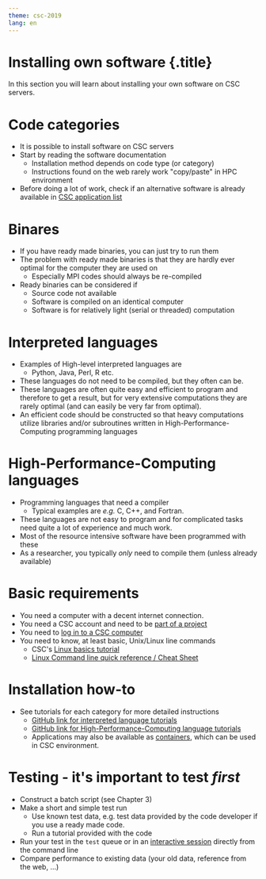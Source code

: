 ```yaml
---
theme: csc-2019
lang: en
---
```


# Installing own software {.title}

In this section you will learn about installing your own software on CSC servers.

# Code categories
- It is possible to install software on CSC servers
- Start by reading the software documentation
  - Installation method depends on code type (or category)
  - Instructions found on the web rarely work "copy/paste" in HPC environment
- Before doing a lot of work, check if an alternative software is already available in [CSC application list](https://docs.csc.fi/apps/)

# Binares
- If you have ready made binaries, you can just try to run them
- The problem with ready made binaries is that they are hardly ever optimal for the computer they are used on
  - Especially MPI codes should always be re-compiled
- Ready binaries can be considered if
  - Source code not available
  - Software is compiled on an identical computer 
  - Software is for relatively light (serial or threaded) computation

# Interpreted languages
- Examples of High-level interpreted languages are
  -  Python, Java, Perl, R etc. 
- These languages do not need to be compiled, but they often can be. 
- These languages are often quite easy and efficient to program and therefore to get a result, but for very extensive computations they are rarely optimal (and can easily be very far from optimal). 
- An efficient code should be constructed so that heavy computations utilize libraries and/or subroutines written in High-Performance-Computing programming languages

# High-Performance-Computing languages
- Programming languages that need a compiler 
   - Typical examples are _e.g._ C, C++, and Fortran. 
- These languages are not easy to program and for complicated tasks need quite a lot of experience and much work.
- Most of the resource intensive software have been programmed with these
- As a researcher, you typically _only_ need to compile them (unless already available) 

# Basic requirements
- You need a computer with a decent internet connection.
- You need a CSC account and need to be [part of a project](https://research.csc.fi/accounts-and-projects)
- You need to [log in to a CSC computer](https://docs.csc.fi/computing/connecting/)
- You need to know, at least basic, Unix/Linux line commands 
  - CSC's [Linux basics tutorial](https://docs.csc.fi/support/tutorials/env-guide/using-linux-in-command-line/)
  - [Linux Command line quick reference / Cheat Sheet](https://docs.csc.fi/img/csc-quick-reference.pdf)


# Installation how-to 
- See tutorials for each category for more detailed instructions
  - [GitHub link for interpreted language tutorials](https://github.com/CSCfi/csc-env-eff/blob/master/hands-on/installing/README.md)
  - [GitHub link for High-Performance-Computing language tutorials](https://github.com/CSCfi/csc-env-eff/blob/master/hands-on/installing/README.md)
  - Applications may also be available as [containers](09_singularity.html), which can be used in CSC environment.

# Testing - it's important to test _first_
- Construct a batch script (see Chapter 3)
- Make a short and simple test run
  - Use known test data, e.g. test data provided by the code developer if you use a ready made code.
  - Run a tutorial provided with the code
- Run your test in the `test` queue or in an [interactive session](https://docs.csc.fi/computing/running/interactive-usage/) directly from the command line
- Compare performance to existing data (your old data, reference from the web, ...)
